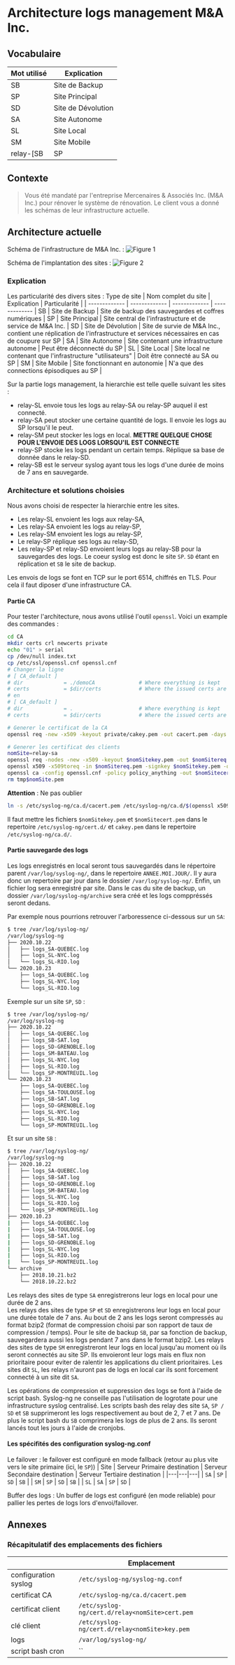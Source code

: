 # Architecture logs management M&A Inc.

## Vocabulaire

| Mot utilisé | Explication |
| ------------- | ------------- |
| SB | Site de Backup |
| SP | Site Principal |
| SD | Site de Dévolution |
| SA | Site Autonome |
| SL | Site Local |
| SM | Site Mobile  |
| relay-[SB|SP|SD|SA|SL|SM] | Serveur Syslog du site en question |


## Contexte

> Vous été mandaté par l'entreprise Mercenaires & Associés Inc. (M&A Inc.) pour rénover le système de rénovation.
> Le client vous a donné les schémas de leur infrastructure actuelle.


## Architecture actuelle
Schéma de l'infrastructure de M&A Inc. :
![Figure 1](schema_infra.png "Schéma Infrastructure M&A actuelle")

Schéma de l'implantation des sites :
![Figure 2](schema_infra_implantation_sites.png "Schéma de l'implantation des sites de M&A Inc.")

### Explication

Les particularité des divers sites :
Type de site | Nom complet du site | Explication | Particularité |
| ------------- | ------------- | ------------- | ------------- |
SB | Site de Backup | Site de backup des sauvegardes et coffres numériques |
SP | Site Principal | Site central de l'infrastructure et de service de M&A Inc. |
SD | Site de Dévolution | Site de survie de M&A Inc., contient une réplication de l'infrastructure et services nécessaires en cas de coupure sur SP |
SA | Site Autonome | Site contenant une infrastructure autonome | Peut être déconnecté du SP |
SL | Site Local | Site local ne contenant que l'infrastructure "utilisateurs" | Doit être connecté au SA ou SP |
SM | Site Mobile | Site fonctionnant en autonomie | N'a que des connections épisodiques au SP |

Sur la partie logs management, la hierarchie est telle quelle suivant les sites :
* relay-SL envoie tous les logs au relay-SA ou relay-SP auquel il est connecté.
* relay-SA peut stocker une certaine quantité de logs. Il envoie les logs au SP lorsqu'il le peut.
* relay-SM peut stocker les logs en local. **METTRE QUELQUE CHOSE POUR L'ENVOIE DES LOGS LORSQU'IL EST CONNECTE**
* relay-SP stocke les logs pendant un certain temps. Réplique sa base de donnée dans le relay-SD.
* relay-SB est le serveur syslog ayant tous les logs d'une durée de moins de 7 ans en sauvegarde.

### Architecture et solutions choisies

Nous avons choisi de respecter la hierarchie entre les sites.
* Les relay-SL envoient les logs aux relay-SA,
* Les relay-SA envoient les logs au relay-SP,
* Les relay-SM envoient les logs au relay-SP,
* Le relay-SP réplique ses logs au relay-SD,
* Les relay-SP et relay-SD envoient leurs logs au relay-SB pour la sauvegardes des logs.
Le coeur syslog est donc le site ``SP``. ``SD`` étant en réplication et ``SB`` le site de backup.

Les envois de logs se font en TCP sur le port 6514, chiffrés en TLS. Pour cela il faut diposer d'une infrastructure CA.

#### Partie CA

Pour tester l'architecture, nous avons utilisé l'outil `openssl`.
Voici un example des commandes :
```bash
cd CA
mkdir certs crl newcerts private
echo "01" > serial
cp /dev/null index.txt
cp /etc/ssl/openssl.cnf openssl.cnf
# Changer la ligne
# [ CA_default ]
# dir             = ./demoCA              # Where everything is kept
# certs           = $dir/certs            # Where the issued certs are kept
# en 
# [ CA_default ]
# dir             = .                     # Where everything is kept
# certs           = $dir/certs            # Where the issued certs are kept

# Generer le certificat de la CA
openssl req -new -x509 -keyout private/cakey.pem -out cacert.pem -days 365 -config openssl.cnf

# Generer les certificat des clients
nomSite=relay-sa
openssl req -nodes -new -x509 -keyout $nomSitekey.pem -out $nomSitereq.pem -days 365 -config openssl.cnf
openssl x509 -x509toreq -in $nomSitereq.pem -signkey $nomSitekey.pem -out tmp$nomSite.pem
openssl ca -config openssl.cnf -policy policy_anything -out $nomSitecert.pem -infiles tmp$nomSite.pem
rm tmp$nomSite.pem
```
**Attention** : Ne pas oublier 
```bash
ln -s /etc/syslog-ng/ca.d/cacert.pem /etc/syslog-ng/ca.d/$(openssl x509 -noout -hash -in /etc/syslog-ng/ca.d/cacert.pem).0
```

Il faut mettre les fichiers ``$nomSitekey.pem`` et ``$nomSitecert.pem`` dans le repertoire ``/etc/syslog-ng/cert.d/`` et ``cakey.pem`` dans le repertoire ``/etc/syslog-ng/ca.d/``.

#### Partie sauvegarde des logs

Les logs enregistrés en local seront tous sauvegardés dans le répertoire parent ``/var/log/syslog-ng/``, dans le repertoire ``ANNEE.MOI.JOUR/``. Il y aura donc un repertoire par jour dans le dossier ``/var/log/syslog-ng/``. Enfin, un fichier log sera enregistré par site.
Dans le cas du site de backup, un dossier ``/var/log/syslog-ng/archive`` sera créé et les logs comppréssés seront dedans.

Par exemple nous pourrions retrouver l'arboressence ci-dessous sur un ``SA``:
```bash
$ tree /var/log/syslog-ng/
/var/log/syslog-ng
├── 2020.10.22
│   ├── logs_SA-QUEBEC.log
│   ├── logs_SL-NYC.log
│   └── logs_SL-RIO.log
└── 2020.10.23
    ├── logs_SA-QUEBEC.log
    ├── logs_SL-NYC.log
    └── logs_SL-RIO.log
```
Exemple sur un site ``SP``, ``SD`` :
```bash
$ tree /var/log/syslog-ng/
/var/log/syslog-ng
├── 2020.10.22
│   ├── logs_SA-QUEBEC.log
│   ├── logs_SB-SAT.log
│   ├── logs_SD-GRENOBLE.log
│   ├── logs_SM-BATEAU.log
│   ├── logs_SL-NYC.log
│   ├── logs_SL-RIO.log
│   └── logs_SP-MONTREUIL.log
└── 2020.10.23
    ├── logs_SA-QUEBEC.log
    ├── logs_SA-TOULOUSE.log
    ├── logs_SB-SAT.log
    ├── logs_SD-GRENOBLE.log
    ├── logs_SL-NYC.log
    ├── logs_SL-RIO.log
    └── logs_SP-MONTREUIL.log
```
Et sur un site ``SB`` :
```bash
$ tree /var/log/syslog-ng/
/var/log/syslog-ng
├── 2020.10.22
│   ├── logs_SA-QUEBEC.log
│   ├── logs_SB-SAT.log
│   ├── logs_SD-GRENOBLE.log
│   ├── logs_SM-BATEAU.log
│   ├── logs_SL-NYC.log
│   ├── logs_SL-RIO.log
│   └── logs_SP-MONTREUIL.log
├── 2020.10.23
|   ├── logs_SA-QUEBEC.log
|   ├── logs_SA-TOULOUSE.log
|   ├── logs_SB-SAT.log
|   ├── logs_SD-GRENOBLE.log
|   ├── logs_SL-NYC.log
|   ├── logs_SL-RIO.log
|   └── logs_SP-MONTREUIL.log
└── archive
    ├── 2018.10.21.bz2
    └── 2018.10.22.bz2
```

Les relays des sites de type ``SA`` enregistrerons leur logs en local pour une durée de 2 ans.  
Les relays des sites de type ``SP`` et ``SD`` enregistrerons leur logs en local pour une durée totale de 7 ans. Au bout de 2 ans les logs seront compressés au format bzip2 (format de compression choisi par son rapport de taux de compression / temps).
Pour le site de backup ``SB``, par sa fonction de backup, sauvegardera aussi les logs pendant 7 ans dans le format bzip2.
Les relays des sites de type ``SM`` enregistreront leur logs en local jusqu'au moment où ils seront connectés au site SP. Ils envoieront leur logs mais en flux non prioritaire poour eviter de ralentir les applications du client prioritaires.
Les sites dit ``SL``, les relays n'auront pas de logs en local car ils sont forcement connecté à un site dit ``SA``.


Les opérations de compression et suppression des logs se font à l'aide de script bash. Syslog-ng ne conseille pas l'utilisation de logrotate pour une infrastructure syslog centralisé.
Les scripts bash des relay des site ``SA``, ``SP / SD`` et ``SB`` supprimeront les logs respectivement au bout de 2, 7 et 7 ans. De plus le script bash du ``SB`` comprimera les logs de plus de 2 ans. Ils seront lancés tout les jours à l'aide de cronjobs.


#### Les spécifités des configuration syslog-ng.conf

Le failover : le failover est configuré en mode fallback (retour au plus vite vers le site primaire (ici, le ``SP``))
| Site | Serveur Primaire destination | Serveur Secondaire destination | Serveur Tertiaire destination |
|---|---|---|
| ``SA`` | ``SP`` | ``SD`` | ``SB`` |
| ``SM`` | ``SP`` | ``SD`` | ``SB`` |
| ``SL`` | ``SA`` | ``SP`` | ``SD`` |

Buffer des logs : Un buffer de logs est configuré (en mode reliable) pour pallier les pertes de logs lors d'envoi/failover.



## Annexes

### Récapitulatif des emplacements des fichiers

|  | Emplacement |
|---|---|
|configuration syslog|``/etc/syslog-ng/syslog-ng.conf``|
|certificat CA|``/etc/syslog-ng/ca.d/cacert.pem``|
|certificat client|``/etc/syslog-ng/cert.d/relay<nomSite>cert.pem``|
|clé client|``/etc/syslog-ng/cert.d/relay<nomSite>key.pem``|
|logs|``/var/log/syslog-ng/``|
|script bash cron|``
